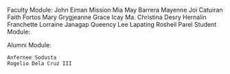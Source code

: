 Faculty Module:
    John Eiman Mission
    Mia May Barrera
    Mayenne Joi Catuiran
    Faith Fortos
    Mary Grygjeanne Grace Icay
    Ma. Christina Desry Hernalin
    Franchette Lorraine Janagap
    Queency Lee Lapating
    Rosheil Parel
Student Module:

Alumni Module:

    Anfernee Sodusta
	Rogelio Dela Cruz III
